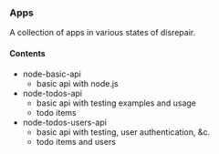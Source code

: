 ### Apps

A collection of apps in various states of disrepair.

#### Contents
  * node-basic-api
    * basic api with node.js
  * node-todos-api
    * basic api with testing examples and usage
    * todo items
  * node-todos-users-api
    * basic api with testing, user authentication, &c.
    * todo items and users
